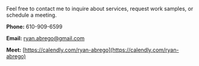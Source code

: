 Feel free to contact me to inquire about services, request work samples, or schedule a meeting. 

**Phone:** 610-909-6599

**Email:** [ryan.abrego@gmail.com](mailto:ryan.abrego@gmail.com)

**Meet:** [https://calendly.com/ryan-abrego](https://calendly.com/ryan-abrego)


